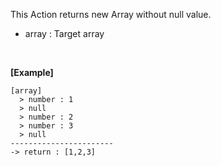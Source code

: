 This Action returns new Array without null value.
<br/>
- array : Target array
<br/>

**[Example]**
```
[array]
  > number : 1
  > null
  > number : 2
  > number : 3
  > null
-----------------------
-> return : [1,2,3]
```

